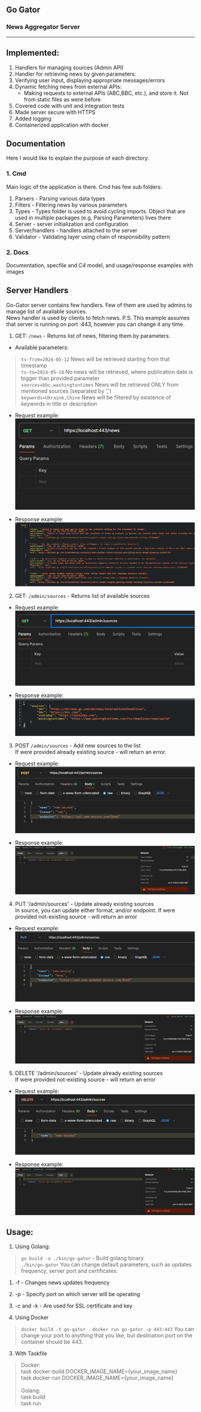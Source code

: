 ## Go Gator
### News Aggregator Server
<hr>

## Implemented:
1. Handlers for managing sources (Admin API)
2. Handler for retrieving news by given parameters:
3. Verifying user input, displaying appropriate messages/errors
4. Dynamic fetching news from external APIs:
    - Making requests to external APIs (ABC,BBC, etc.), and store it. Not from static files as were before
5. Covered code with unit and integration tests
6. Made server secure with HTTPS
7. Added logging
8. Containerized application with docker

## Documentation
Here I would like to explain the purpose of each directory.
<br />

### 1. Cmd
Main logic of the application is there. Cmd has few sub folders:
1. Parsers  - Parsing various data types
2. Filters - Filtering news by various parameters
3. Types - Types folder is used to avoid cycling imports. Object that are used in multiple packages (e.g. Parsing Parameters) lives there
4. Server - server initialization and configuration
5. Server/handlers - handlers attached to the server
6. Validator - Validating layer using chain of responsibility pattern

### 2. Docs 
Documentation, specfile and C4 model, and usage/response examples with images 

## Server Handlers
Go-Gator server contains few handlers. Few of them are used by admins to manage list of available
sources. <br />
News handler is used by clients to fetch news.
P.S. This example assumes that server is running on port :443, however you can change it any time.

1. GET: `/news` - Returns list of news, filtering them by parameters.
- Available parameters: <br/>
> `ts-from=2024-05-12` News will be retrieved starting from that timestamp <br/>
> `ts-to=2024-05-18` No news will be retrieved, where publication date is bigger than provided parameter <br/>
> `sources=bbc,washingtontimes` News will be retrieved ONLY from mentioned sources (separated by ',') <br/>
> `keywords=Ukraine,Chine` News will be filtered by existence of keywords in title or description <br/>

- Request example: 
![img.png](docs/images/get_news_request.png)

- Response example:
  ![img_2.png](docs/images/get_news_response.png)

2. GET: `/admin/sources` - Returns list of available sources

- Request example: 
![get_sources_request.png](docs/images/get_sources_request.png)

- Response example:
![img_1.png](docs/images/get_sources_response.png)

3. POST `/admin/sources` - Add new sources to the list <br />
If were provided already existing source - will return an error.

- Request example: 
![img_2.png](docs/images/register_source_request.png)

- Response example:
![img_3.png](docs/images/register_source_response.png)

4. PUT '/admin/sources' - Update already existing sources <br />
In source, you can update either format, and/or endpoint. 
If were provided not-existing source - will return an error 

- Request example:
![img_4.png](docs/images/put_source_request.png)

- Response example:
![img_5.png](docs/images/put_source_response.png)

5. DELETE '/admin/sources' - Update already existing sources <br />
If were provided not-existing source - will return an error

- Request example:
![img_6.png](docs/images/delete_source_request.png)

- Response example:
![img_7.png](docs/images/delete_source_response.png)

## Usage:
1. Using Golang: <br />
> `go build -o ./bin/go-gator` - Build golang binary <br />
> `./bin/go-gator`
You can change default parameters, such as updates frequency, server port and certificates:
1. -f - Changes news updates frequency
2. -p - Specify port on which server will be operating
3. -c and -k - Are used for SSL certificate and key

2. Using Docker
> `docker build -t go-gator .`
> `docker run go-gator -p 443:443`
You can change your port to anything that you like, but destination port on the container should be 443.

3. With Taskfile
> Docker: <br />
> task docker-build DOCKER_IMAGE_NAME={your_image_name} <br />
> task docker-run DOCKER_IMAGE_NAME={your_image_name} <br />
>  <br />
> Golang: <br />
> task build <br />
> task run